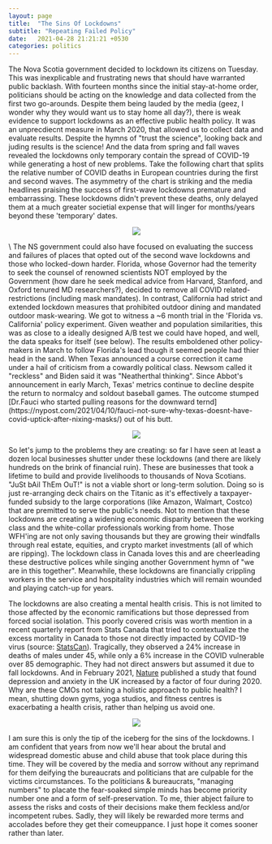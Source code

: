```yaml
---
layout: page
title:  "The Sins Of Lockdowns"
subtitle: "Repeating Failed Policy"
date:   2021-04-28 21:21:21 +0530
categories: politics
---
```


The Nova Scotia government decided to lockdown its citizens on Tuesday. This was inexplicable and frustrating news that should have warranted public backlash. With fourteen months since the initial stay-at-home order, politicians should be acting on the knowledge and data collected from the first two go-arounds. Despite them being lauded by the media (geez, I wonder why they would want us to stay home all day?), there is weak evidence to support lockdowns as an effective public health policy. It was an unprecdiecnt measure in March 2020, that allowed us to collect data and evaluate results. Despite the hymns of "trust the science", looking back and juding results is the science! And the data from spring and fall waves revealed the lockdowns only temporary contain the spread of COVID-19 while generating a host of new problems. Take the following chart that splits the relative number of COVID deaths in European countries during the first and second waves. The asymmetry of the chart is striking and the media headlines praising the success of first-wave lockdowns premature and embarrassing. These lockdowns didn't prevent these deaths, only delayed them at a much greater societial expense that will linger for months/years beyond these 'temporary' dates. 


<p align="center">
  <img align="center" src="https://jfm-data.github.io/assets/img/second_wave.png">
</p>  
\
The NS government could also have focused on evaluating the success and failures of places that opted out of the second wave lockdowns and those who locked-down harder. Florida, whose Governor had the temerity to seek the counsel of renowned scientists NOT employed by the Government (how dare he seek medical advice from Harvard, Stanford, and Oxford tenured MD researchers?), decided to remove all COVID related-restrictions (including mask mandates). In contrast, California had strict and extended lockdown measures that prohibited outdoor dining and mandated outdoor mask-wearing. We got to witness a ~6 month trial in the 'Florida vs. California' policy experiment. Given weather and population similarities, this was as close to a ideally designed A/B test we could have hoped, and well, the data speaks for itself (see below). The results emboldened other policy-makers in March to follow Florida's lead though it seemed people had thier head in the sand. When Texas announced a course correction it came under a hail of criticism from a cowardly political class. Newsom called it "reckless" and Biden said it was "Neatherthal thinking". Since Abbot's announcement in early March, Texas' metrics continue to decline despite the return to normalcy and soldout baseball games.  The outcome stumped [Dr.Fauci who started pulling reasons for the downward ternd](https://nypost.com/2021/04/10/fauci-not-sure-why-texas-doesnt-have-covid-uptick-after-nixing-masks/) out of his butt.  

<p align="center">
  <img align="center" src="https://jfm-data.github.io/assets/img/fla_cali_covid.jpg">
</p>    

So let's jump to the problems they are creating: so far I have seen at least a dozen local businesses shutter under these lockdowns (and there are likely hundreds on the brink of financial ruin). These are businesses that took a lifetime to build and provide livelihoods to thousands of Nova Scotians. "JuSt bAil ThEm OuT!" is not a viable short or long-term solution. Doing so is just re-arranging deck chairs on the Titanic as it's effectively a taxpayer-funded subsidy to the large corporations (like Amazon, Walmart, Costco) that are premitted to serve the public's needs. Not to mention that these lockdowns are creating a widening economic disparity between the working class and the white-collar professionals working from home. Those WFH'ing are not only saving thousands but they are growing their windfalls through real estate, equities, and crypto market investments (all of which are ripping). The lockdown class in Canada loves this and are cheerleading these destructive polices while singing another Government hymn of "we are in this together". Meanwhile, these lockdowns are financially crippling workers in the service and hospitality industries which will remain wounded and playing catch-up for years.  

The lockdowns are also creating a mental health crisis. This is not limited to those affected by the economic ramifications but those depressed from forced social isolation. This poorly covered crisis was worth mention in a recent quarterly report from Stats Canada that tried to contextualize the excess mortality in Canada to those not directly impacted by COVID-19 virus (source: [StatsCan](https://www150.statcan.gc.ca/n1/en/daily-quotidien/210310/dq210310c-eng.pdf?st=fHDKnpD3)). Tragically, they observed a 24% increase in deaths of males under 45, while only a 6% increase in the COVID vulnerable over 85 demographic. They had not direct answers but assumed it due to fall lockdowns. And in February 2021, [Nature](https://www.nature.com/articles/d41586-021-00175-z) published a study that found depression and anxiety in the UK increased by a factor of four during 2020. Why are these CMOs not taking a holistic approach to public health? I mean, shutting down gyms, yoga studios, and fitness centres is exacerbating a health crisis, rather than helping us avoid one.

<p align="center">
  <img align="center" src="https://jfm-data.github.io/assets/img/mental_health.png">
</p>  

I am sure this is only the tip of the iceberg for the sins of the lockdowns. I am confident that years from now we'll hear about the brutal and widespread domestic abuse and child abuse that took place during this time. They will be covered by the media and sorrow without any reprimand for them deifying the bureaucrats and politicians that are culpable for the victims circumstances. To the politicians & bureaucrats, "managing numbers" to placate the fear-soaked simple minds has become priority number one and a form of self-preservation. To me, thier abject failure to assess the risks and costs of their decisions make them feckless and/or incompetent rubes. Sadly, they will likely be rewarded more terms and accolades before they get their comeuppance. I just hope it comes sooner rather than later.
